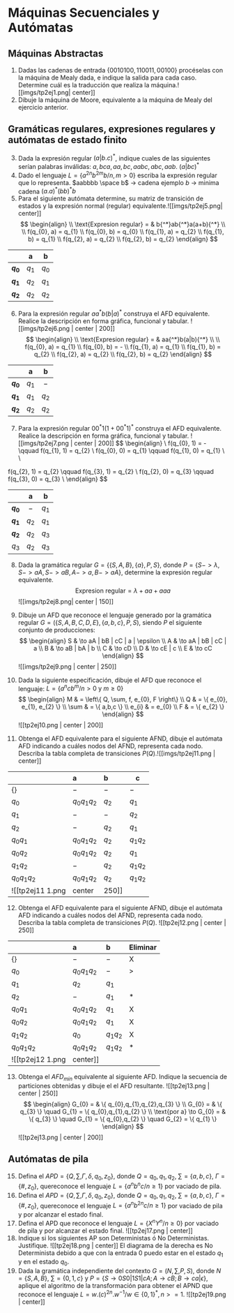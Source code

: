 # Máquinas Secuenciales y Autómatas
## Máquinas Abstractas
1. Dadas las cadenas de entrada $\{0010100,110011,00100\}$ procéselas con la máquina de Mealy dada, e indique la salida para cada caso. Determine cuál es la traducción que realiza la máquina.![[imgs/tp2ej1.png| center]]
2. Dibuje la máquina de Moore, equivalente a la máquina de Mealy del ejercicio anterior.
## Gramáticas regulares, expresiones regulares y autómatas de estado finito
3. Dada la expresión regular $(a | b.c){^*}$, indique cuales de las siguientes serían palabras inválidas: $a, bca, aa, bc, aabc, abc, aab$.
	$(a|bc){^*}$
4. Dado el lenguaje $L = \{ a^{2n} b^{2m} b / n, m > 0 \}$ escriba la expresión regular que lo representa.
	$aabbbb \space b$ -> cadena ejemplo
	$b$ -> minima cadena
	$(a.a){^*}(bb){^*}b$
5. Para el siguiente autómata determine, su matriz de transición de estados y la expresión normal (regular) equivalente.![[imgs/tp2ej5.png| center]]
$$
\begin{align} \\
 \text{Expresion regular} =  & b{^*}ab{^*}a(a+b){^*} \\ \\
f(q_{0}, a) = q_{1} \\
f(q_{0}, b) = q_{0} \\
f(q_{1}, a) = q_{2} \\
f(q_{1}, b) = q_{1} \\
f(q_{2}, a) = q_{2} \\
f(q_{2}, b) = q_{2}
\end{align}
$$

|             |  **a**  |  **b**  |
| :---------: | :-----: | :-----: |
| **$q_{0}$** | $q_{1}$ | $q_{0}$ |
| **$q_{1}$** | $q_{2}$ | $q_{1}$ |
| **$q_{2}$** | $q_{2}$ | $q_{2}$ |
   
6. Para la expresión regular $aa^{*}b(b|a)^{*}$ construya el AFD equivalente. Realice la descripción en forma gráfica, funcional y tabular.
![[imgs/tp2ej6.png | center | 200]]
$$
\begin{align} \\
 \text{Expresion regular} =  & aa{^*}b(a|b){^*} \\ \\
f(q_{0}, a) = q_{1} \\
f(q_{0}, b) = - \\
f(q_{1}, a) = q_{1} \\
f(q_{1}, b) = q_{2} \\
f(q_{2}, a) = q_{2} \\
f(q_{2}, b) = q_{2}
\end{align}
$$

|             |  **a**  |  **b**  |
| :---------: | :-----: | :-----: |
| **$q_{0}$** | $q_{1}$ |   $-$   |
| **$q_{1}$** | $q_{1}$ | $q_{2}$ |
| **$q_{2}$** | $q_{2}$ | $q_{2}$ |

7. Para la expresión regular $00^{*}1(1+00^{*}1)^{*}$ construya el AFD equivalente. Realice la descripción en forma gráfica, funcional y tabular.
   ![[imgs/tp2ej7.png | center | 200]]
$$
\begin{align} \\
f(q_{0}, 1) = - \qquad f(q_{1}, 1) = q_{2} \\
f(q_{0}, 0) = q_{1} \qquad f(q_{1}, 0) = q_{1} \\ \\

f(q_{2}, 1) = q_{2} \qquad f(q_{3}, 1) = q_{2} \\
f(q_{2}, 0) = q_{3} \qquad f(q_{3}, 0) = q_{3} \\
\end{align}
$$

|             |  **a**  |  **b**  |
| :---------: | :-----: | :-----: |
| **$q_{0}$** |   $-$   | $q_{1}$ |
| **$q_{1}$** | $q_{2}$ | $q_{1}$ |
| **$q_{2}$** | $q_{2}$ | $q_{3}$ |
|   $q_{3}$   | $q_{2}$ | $q_{3}$ |

8. Dada la gramática regular $G=\{\{S,A,B\},\{a\},P,S\}$, donde $P=\{S->λ, S->aA, S->aB, A->a, B->aA\}$, determine la expresión regular equivalente.
$$
\text{Expresion regular}= \lambda + aa + aaa
$$
![[imgs/tp2ej8.png| center | 150]]

9. Dibuje un AFD que reconoce el lenguaje generado por la gramática regular $G = (\{S,A, B, C, D, E\}, \{a, b, c\}, P, S)$, siendo $P$ el siguiente conjunto de producciones:
$$
\begin{align}
S & \to aA | bB | cC | a | \epsilon \\
A  & \to aA | bB | cC | a  \\
B  & \to aB | bA | b \\
C  & \to cD \\
D  & \to cE | c \\
E & \to cC
\end{align}
$$
![[imgs/tp2ej9.png | center | 250]]
10. Dada la siguiente especificación, dibuje el AFD que reconoce el lenguaje: $L = \{a^{n}cb^{m}/ n > 0 \text{ y } m ≥ 0 \}$
$$
\begin{align}
M  & = \left\{  Q, \sum, f, e_{0}, F \right\} \\
Q  & = \{  e_{0}, e_{1}, e_{2} \} \\
\sum  & = \{ a,b,c \} \\
e_{i} & = e_{0} \\
F & = \{ e_{2} \}
\end{align}
$$
![[tp2ej10.png | center | 200]]
11. Obtenga el AFD equivalente para el siguiente AFND, dibuje el autómata AFD indicando a cuáles nodos del AFND, representa cada nodo. Describa la tabla completa de transiciones $P(Q)$.![[imgs/tp2ej11.png | center]]

|                   | a                 | b       | c            |
| :---------------- | :---------------- | :------ | ------------ |
| $\{  \}$          | $-$               | $-$     | $-$          |
| $q_{0}$           | $q_{0}q_{1}q_{2}$ | $q_{2}$ | $q_{1}$      |
| $q_{1}$           | $-$               | $-$     | $q_{2}$      |
| $q_{2}$           | $-$               | $q_{2}$ | $q_{1}$      |
| $q_{0}q_{1}$      | $q_{0}q_{1}q_{2}$ | $q_{2}$ | $q_{1}q_{2}$ |
| $q_{0}q_{2}$      | $q_{0}q_{1}q_{2}$ | $q_{2}$ | $q_{1}$      |
| $q_{1}q_{2}$      | $-$               | $q_{2}$ | $q_{1}q_{2}$ |
| $q_{0}q_{1}q_{2}$ | $q_{0}q_{1}q_{2}$ | $q_{2}$ | $q_{1}q_{2}$ |
![[tp2ej11 1.png | center | 250]]
12. Obtenga el AFD equivalente para el siguiente AFND, dibuje el autómata AFD indicando a cuáles nodos del AFND, representa cada nodo. Describa la tabla completa de transiciones $P(Q)$.
![[tp2ej12.png | center | 250]]

|                   | a                 | b            | Eliminar |
| :---------------- | :---------------- | :----------- | -------- |
| $\{  \}$          | $-$               | $-$          | X        |
| $q_{0}$           | $q_{0}q_{1}q_{2}$ | $-$          | >        |
| $q_{1}$           | $q_{2}$           | $q_{1}$      |          |
| $q_{2}$           | $-$               | $q_{1}$      | \*       |
| $q_{0}q_{1}$      | $q_{0}q_{1}q_{2}$ | $q_{1}$      | X        |
| $q_{0}q_{2}$      | $q_{0}q_{1}q_{2}$ | $q_{1}$      | X        |
| $q_{1}q_{2}$      | $q_{0}$           | $q_{1}q_{2}$ | X        |
| $q_{0}q_{1}q_{2}$ | $q_{0}q_{1}q_{2}$ | $q_{1}q_{2}$ | \*       |
![[tp2ej12 1.png | center]]
13. Obtenga el $AFD_{min}$ equivalente al siguiente AFD. Indique la secuencia de particiones obtenidas y dibuje el el AFD resultante.
![[tp2ej13.png | center | 250]]
$$
\begin{align}
G_{0} = &  \{ q_{0},q_{1},q_{2},q_{3} \} \\
G_{0} = & \{ q_{3} \} \quad G_{1} = \{ q_{0},q_{1},q_{2} \} \\
\text{por a} \to G_{0} =  & \{ q_{3} \} \quad G_{1} = \{ q_{0},q_{2} \} \quad G_{2} = \{ q_{1} \}
\end{align}
$$
![[tp2ej13.png | center | 200]]

## Autómatas de pila
15. Defina el $APD=\{Q,\sum,\Gamma,\delta,q_{0},z_{0} \}$, donde $Q={q_{0},q_{1},q_{2}}$, $\sum=\{a,b,c\}$, $\Gamma = \{\#,z_{0}\}$, quereconoce el lenguaje $L =\{a^{n}b^{n}c / n \geq 1\}$ por vaciado de pila.
16. Defina el $APD=\{Q,\sum,\Gamma,\delta,q_{0},z_{0} \}$, donde $Q={q_{0},q_{1},q_{2}}$, $\sum=\{a,b,c\}$, $\Gamma = \{\#,z_{0}\}$, quereconoce el lenguaje $L =\{a^{n}b^{2n}c / n \geq 1\}$  por vaciado de pila y por alcanzar el estado final.
17. Defina el APD que reconoce el lenguaje $L =\{X^{n}Y^{n} / n \geq 0\}$  por vaciado de pila y por alcanzar el estado final.
![[tp2ej17.png | center]]
18. Indique si los siguientes AP son Deterministas ó No Deterministas. Justifique.
![[tp2ej18.png | center]]
El diagrama de la derecha es No Determinista debido a que con la entrada $0$ puedo estar en el estado $q_{1}$ y en el estado $q_{0}$.
19. Dada la gramática independiente del contexto $G=\left( N,\sum,P,S \right)$, donde $N=\{S,A,B\}$, $\sum=\{0,1,c\}$ y $P=\{S \to 0S0 | 1S1 | cA; A \to cB; B \to ca | \epsilon\}$, aplique el algoritmo de la transformación para obtener el APND que reconoce el lenguaje $L={w.(c)^{2n}.w^{-1} / w \in \{0,1\}^{*}, n>=1}$.
![[tp2ej19.png | center]]